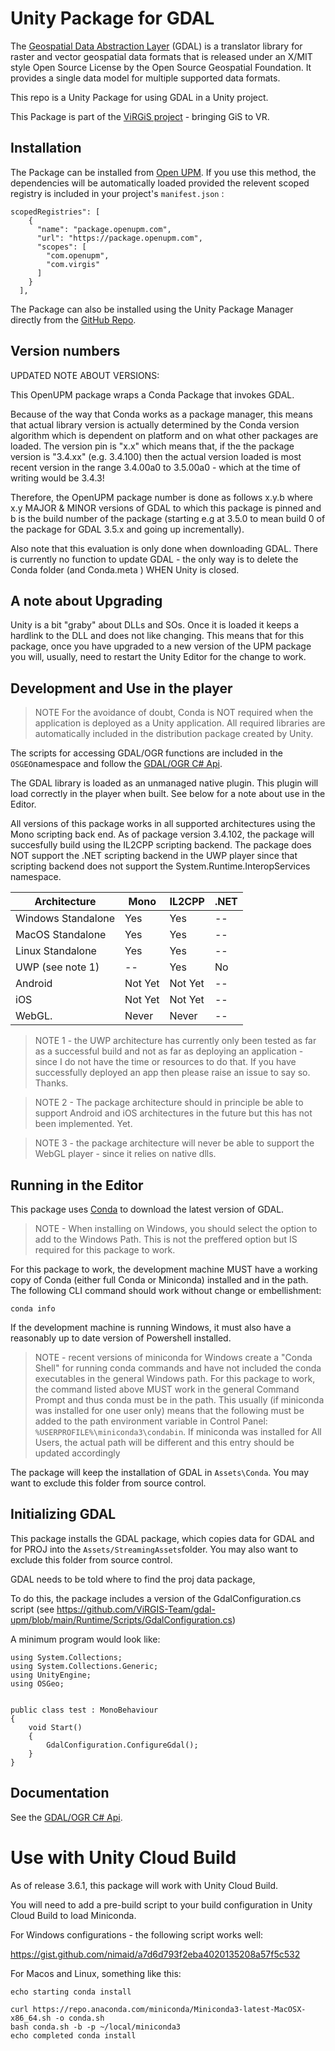 # Unity Package for GDAL

The [Geospatial Data Abstraction Layer](https://gdal.org//) (GDAL) is a translator library for raster and vector geospatial data formats that is released under an X/MIT style Open Source License by the Open Source Geospatial Foundation. It provides a single data model for multiple supported data formats. 

This repo is a Unity Package for using GDAL in a Unity project.

This Package is part of the [ViRGiS project](https://www.virgis.org/) - bringing GiS to VR. 

## Installation

The Package can be installed from [Open UPM](https://openupm.com/packages/com.virgis.gdal/). If you use this method, the dependencies will be automatically loaded provided the relevent scoped registry is included in your project's `manifest.json` :
```
scopedRegistries": [
    {
      "name": "package.openupm.com",
      "url": "https://package.openupm.com",
      "scopes": [
        "com.openupm",
        "com.virgis"
      ]
    }
  ],
```

The Package can also be installed using the Unity Package Manager directly from the [GitHub Repo](https://github.com/ViRGIS-Team/gdal-upm).

## Version numbers

UPDATED NOTE ABOUT VERSIONS:

This OpenUPM package wraps a Conda Package that invokes GDAL.

Because of the way that Conda works as a package manager, this means that actual library version is actually determined by the Conda version algorithm which is dependent on platform and on what other packages are loaded. The version pin is "x.x" which means that, if the the package version is "3.4.xx" (e.g. 3.4.100) then the actual version loaded is most recent version in the range 3.4.00a0 to 3.5.00a0 - which at the time of writing would be 3.4.3!

Therefore, the OpenUPM package number is done as follows x.y.b where x.y MAJOR & MINOR versions of GDAL to which this package is pinned and b is the build number of the package (starting e.g at 3.5.0 to mean build 0 of the package for GDAL 3.5.x and going up incrementally).

Also note that this evaluation is only done when downloading GDAL. There is currently no function to update GDAL - the only way is to delete the Conda folder (and Conda.meta ) WHEN Unity is closed.

## A note about Upgrading

Unity is a bit "graby" about DLLs and SOs. Once it is loaded it keeps a hardlink to the DLL and does not like changing. This means that for this package, once you have upgraded to a new version of the UPM package you will, usually, need to restart the Unity Editor for the change to work.

## Development and Use in the player

> NOTE For the avoidance of doubt, Conda is NOT required when the application is deployed as a Unity application. All required libraries are automatically included in the distribution package created by Unity.

The scripts for accessing GDAL/OGR functions are included in the `OSGEO`namespace and follow the [GDAL/OGR C# Api](https://gdal.org/api/csharp.html).

The GDAL library is loaded as an unmanaged native plugin. This plugin will load correctly in the player when built. See below for a note about use in the Editor.

All versions of this package works in all supported architectures using the Mono scripting back end. As of package version 3.4.102, the package will succesfully build using the IL2CPP scripting backend. The package does NOT support the .NET scripting backend in the UWP player since that scripting backend does not support the System.Runtime.InteropServices namespace.

| Architecture        | Mono    | IL2CPP  | .NET |
|---------------------|---------|---------|------|
| Windows Standalone  | Yes     | Yes     |  --  |
| MacOS Standalone    | Yes     | Yes     |  --  |
| Linux Standalone    | Yes     | Yes     |  --  |
| UWP  (see note 1)    |  --     | Yes     | No   |
| Android             | Not Yet | Not Yet |  --  |
| iOS                 | Not Yet | Not Yet |  --  |
| WebGL.              | Never   | Never   |  --  |

> NOTE 1 - the UWP architecture has currently only been tested as far as a successful build and not as far as deploying an application - since I do not have the time or resources to do that. If you have successfully deployed an app then please raise an issue to say so. Thanks.

> NOTE 2 - The package architecture should in principle be able to support Android and iOS architectures in the future but this has not been implemented. Yet.

> NOTE 3 - the package architecture will never be able to support the WebGL player - since it relies on native dlls. 


## Running in the Editor

This package uses [Conda](https://docs.conda.io/en/latest/) to download the latest version of GDAL.

> NOTE - When installing on Windows, you should select the option to add to the Windows Path. This is not the preffered option but IS required for this package to work.

For this package to work, the development machine MUST have a working copy of Conda (either full Conda or Miniconda) installed and in the path. The following CLI command should work without change or embellishment:

```
conda info
```

If the development machine is running Windows, it must also have a reasonably up to date version of Powershell installed.

> NOTE - recent versions of miniconda for Windows create a "Conda Shell" for running conda commands and have not included the conda executables in the general Windows path. For this package to work, the command listed above MUST work in the general Command Prompt and thus conda must be in the path.
> This usually (if miniconda was installed for one user only) means that the following must be added to the path environment variable in Control Panel:
> `%USERPROFILE%\miniconda3\condabin`. If miniconda was installed for All Users, the actual path will be different and this entry should be updated accordingly

The package will keep the installation of GDAL in `Assets\Conda`. You may want to exclude this folder from source control.

## Initializing GDAL

This package installs the GDAL package, which copies data for GDAL and for PROJ into the `Assets/StreamingAssets`folder. You may also want to exclude this folder from source control.

GDAL needs to be told where to find the proj data package,

To do this, the package includes a version of the GdalConfiguration.cs script (see https://github.com/ViRGIS-Team/gdal-upm/blob/main/Runtime/Scripts/GdalConfiguration.cs)

A minimum program would look like:

```
using System.Collections;
using System.Collections.Generic;
using UnityEngine;
using OSGeo;


public class test : MonoBehaviour
{
    void Start()
    {
        GdalConfiguration.ConfigureGdal();
    }
}
```

## Documentation

See the [GDAL/OGR C# Api](https://gdal.org/api/csharp/index.html).

# Use with Unity Cloud Build

As of release 3.6.1, this package will work with Unity Cloud Build.

You will need to add a pre-build script to your build configuration in Unity Cloud Build to load Miniconda.

For Windows configurations - the following script works well:

https://gist.github.com/nimaid/a7d6d793f2eba4020135208a57f5c532

For Macos and Linux, something like this:

```
echo starting conda install

curl https://repo.anaconda.com/miniconda/Miniconda3-latest-MacOSX-x86_64.sh -o conda.sh
bash conda.sh -b -p ~/local/miniconda3
echo completed conda install
```
